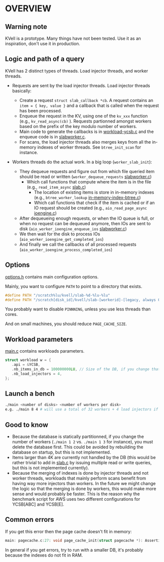 # OVERVIEW

## Warning note
KVell is a prototype. Many things have not been tested. Use it as an inspiration, don't use it in production.

## Logic and path of a query

KVell has 2 distinct types of threads. Load injector threads, and worker threads.

* Requests are sent by the  load injector threads. Load injector threads basically:
  * Create a request `struct slab_callback *cb`. A request contains an `item = { key, value }` and a callback that is called when the request has been processed.
  * Enqueue the request in the KV, using one of the `kv_xxx` function (e.g., `kv_read_async(cb)` ). Requests partionned amongst workers based on the prefix of the key modulo number of workers.
  * Main code to generate the callbacks is in [workload-ycsb.c](workload-ycsb.c) and the enqueue code is in [slabworker.c](slabworker.c).
  * For scans, the load injector threads also merges keys from all the in-memory indexes of worker threads. See `btree_init_scan` for instance.

* Workers threads do the actual work. In a big loop (`worker_slab_init`):
  * They dequeue requests and figure out from which file queried item should be read or written (`worker_dequeue_requests` [slabworker.c](slabworker.c))
    * Which call functions that compute where the item is in the file (e.g., `read_item_async` [slab.c](slab.c))
       * The location of existing items is store in in-memory indexes (e.g., `btree_worker_lookup` [in-memory-index-btree.c](in-memory-index-btree.c))
       * Which call functions that check if the item is cached or if an IO request should be created (e.g., `aio_read_page_async` [ioengine.c](ioengine.c))
  * After dequeueing enough requests, or when the IO queue is full, or when no request can be dequeued anymore, then IOs are sent to disk (`aio_worker_ioengine_enqueue_ios` [slabworker.c](slabworker.c))
  * We then wait for the disk to process IOs (`aio_worker_ioengine_get_completed_ios`)
  * And finally we call the callbacks of all processed requests (`aio_worker_ioengine_process_completed_ios`)

## Options

[options.h](main.c) contains main configuration options.

Mainly, you want to configure `PATH` to point to a directory that exists.
```c
#define PATH "/scratch%lu/kvell/slab-%d-%lu-%lu"
#define PATH "/scratch[disk_id]/kvell/slab-[workerid]-[legacy, always 0]-[itemsize]"
```

You probably want to disable `PINNNING`, unless you use less threads than cores.

And on small machines, you should reduce `PAGE_CACHE_SIZE`.


## Workload parameters

[main.c](main.c) contains workloads parameters.

```c
struct workload w = {
   .api = &YCSB,
   .nb_items_in_db = 100000000LU, // Size of the DB, if you change that, you must delete the DB before rerunning a benchmark
   .nb_load_injectors = 4,
};
```

## Launch a bench
```bash
./main <number of disks> <number of workers per disk>
e.g. ./main 8 4 # will use a total of 32 workers + 4 load injectors if using the workload definition above = 36 threads in total
```

## Good to know
* Because the database is statically partitionned, if you change the number of workers (`./main 1 2` vs. `./main 1 3` for instance), you must delete the database first. This could be avoided by rebuilding the database on startup, but this is not implemented.
* Items larger than 4K are currently not handled by the DB (this would be rather trivial to add in [slab.c](slab.c) by issuing multiple read or write queries, but this is not implemented currently).
* Because the merging of indexes is done by injector threads and not worker threads, workloads that mainly perform scans benefit from having way more injectors than workers. In the future we might change the logic so that the merging is done by workers, this would make more sense and would probably be faster. This is the reason why the benchmark script for AWS uses two different configurations for YCSB[ABC] and YCSB[E].

## Common errors
If you get this error then the page cache doesn't fit in memory:
```c
main: pagecache.c:27: void page_cache_init(struct pagecache *): Assertion `p->cached_data' failed.
```
In general if you get errors, try to run with a smaller DB, it's probably because the indexes do not fit in RAM.

